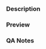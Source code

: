 <!-- Closes | Fixes | Resolves #ISSUE_ID -->
<!-- Brief summary of the PR changes, linking to the related resources (issue/design/bug/etc) if applicable. -->

### Description

<!-- Extended summary of the changes, can be a list. -->

### Preview

<!-- Insert relevant screenshot / recording -->

### QA Notes

<!-- Add testing instructions for the PR reviewer to validate the changes. -->
<!-- List the tests you ran, including regression tests if applicable. -->
